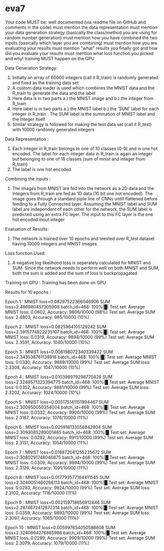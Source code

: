 # eva7
Your code MUST be:
well documented (via readme file on GitHub and comments in the code)
must mention the data representation
must mention your data generation strategy (basically the class/method you are using for random number generation)
must mention how you have combined the two inputs (basically which layer you are combining)
must mention how you are evaluating your results 
must mention "what" results you finally got and how did you evaluate your results
must mention what loss function you picked and why!
training MUST happen on the GPU

Data Generation Strategy: 
1. Initially an array of 60000 integers (call it R_train) is randomly generated and fixed as the training data set
2. A custom data loader is used which combines the MNIST data and the R_train to generate the data and the label
3. Here data is in two parts a.) the MNIST image and b.) the integer from R_train
4. Here label is in two parts a.) the MNIST label b.) the 'SUM' label for each integer in R_train . The SUM label is the summation of MNIST label and the integer itself
5. Similar strategy is followed for making the test data set (call it R_test) with 10000 randomly generated integers

Data Representation :
1. Each integer in R_train belongs to one of 10 classes (0-9) and is one hot encoded. The label for each integer data in R_train is again an integer but belonging to one of 18 classes (sum of mnist and integer from R_train)
2. The label is one hot encoded

Combining the inputs : 
1. The images from MNIST are fed into the network as a 2D data and the Integers from R_train are fed as 1D data (10 bit one hot encoded). The image goes through a standard piple line of CNNs untill flattened before feeding to a Fully Connected layer. Assuming the MNIST label and SUM label are independent of each other for the network, the SUM label is predicted using an extra FC layer. The input to this FC layer is the one hot encoded inout integer

Evaluation of Results:
1. The network is trained over 10 epochs and teested over R_test dataset having 10000 integers and MNIST images. 

Loss function Used:
1. A negative log likelihood loss is seperately calculated for MNIST and SUM. Since the network needs to perform well on both MNIST and SUM, both the sum is added and the sum of loss is backpropagated

Training on GPU :
Training has been done on GPU

Results for 10 epochs :

Epoch 1 :
MNIST loss=0.08297522366046906 SUM loss=2.466980457305908 batch_id=468: 100%|█| 
Test set: Average MNIST loss: 0.0602, Accuracy: 9806/10000 (98%)
Test set: Average SUM loss: 2.4803, Accuracy: 985/10000 (10%)

Epoch 2 : 
MNIST loss=0.0625964105129242 SUM loss=2.3915774822235107 batch_id=468: 100%|█| 
Test set: Average MNIST loss: 0.0319, Accuracy: 9894/10000 (99%)
Test set: Average SUM loss: 2.3591, Accuracy: 1040/10000 (10%)

Epoch 3 :
MNIST loss=0.006198072340339422 SUM loss=2.343538761138916 batch_id=468: 100%|█|
Test set: Average MNIST loss: 0.0330, Accuracy: 9889/10000 (99%)
Test set: Average SUM loss: 2.3308, Accuracy: 1047/10000 (10%)

Epoch 4 :
MNIST loss=0.010398979298770428 SUM loss=2.3249571323394775 batch_id=468: 100%|█
Test set: Average MNIST loss: 0.0352, Accuracy: 9881/10000 (99%)
Test set: Average SUM loss: 2.3202, Accuracy: 1024/10000 (10%)

Epoch 5 :
MNIST loss=0.005175141151994467 SUM loss=2.300950050354004 batch_id=468: 100%|█|
Test set: Average MNIST loss: 0.0332, Accuracy: 9900/10000 (99%)
Test set: Average SUM loss: 2.3167, Accuracy: 1076/10000 (11%)

Epoch 6 :
MNIST loss=0.025918133556842804 SUM loss=2.3093085289001465 batch_id=468: 100%|█
Test set: Average MNIST loss: 0.0282, Accuracy: 9911/10000 (99%)
Test set: Average SUM loss: 2.3151, Accuracy: 1054/10000 (11%)

Epoch 7 : 
MNIST loss=0.018872041255235672 SUM loss=2.3080291748046875 batch_id=468: 100%|█
Test set: Average MNIST loss: 0.0309, Accuracy: 9894/10000 (99%)
Test set: Average SUM loss: 2.3126, Accuracy: 1091/10000 (11%)

Epoch 8 : 
MNIST loss=0.017793577164411545 SUM loss=2.3040051460266113 batch_id=468: 100%|█
Test set: Average MNIST loss: 0.0293, Accuracy: 9924/10000 (99%)
Test set: Average SUM loss: 2.3102, Accuracy: 1116/10000 (11%)

Epoch 9 :
MNIST loss=0.002159718656912446 SUM loss=2.2874672412872314 batch_id=468: 100%|█
Test set: Average MNIST loss: 0.0359, Accuracy: 9892/10000 (99%)
Test set: Average SUM loss: 2.3097, Accuracy: 1065/10000 (11%)

Epoch 10 :
MNIST loss=0.005997654050588608 SUM loss=2.3240864276885986 batch_id=468: 100%|█
Test set: Average MNIST loss: 0.0289, Accuracy: 9909/10000 (99%)
Test set: Average SUM loss: 2.3079, Accuracy: 1079/10000 (11%)
